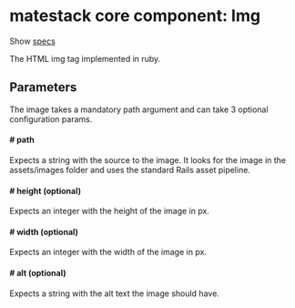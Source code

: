 # matestack core component: Img

Show [specs](../../spec/usage/components/icon_spec.rb)

The HTML img tag implemented in ruby.

## Parameters

The image takes a mandatory path argument and can take 3 optional configuration params.

#### # path
Expects a string with the source to the image. It looks for the image in the assets/images folder and uses the standard Rails asset pipeline.

#### # height (optional)
Expects an integer with the height of the image in px.

#### # width (optional)
Expects an integer with the width of the image in px.

#### # alt (optional)
Expects a string with the alt text the image should have.
